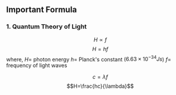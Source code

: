 ## Important Formula

### 1. Quantum Theory of Light

$$ H \propto f $$
$$ H = hf $$
where,
$H=$ photon energy
$h  =$ Planck's constant ($6.63\times10^{-34}J s$)
$f=$ frequency of light waves

$$c =\lambda f$$
$$ $$
$$H=\frac{hc}{\lambda}$$

